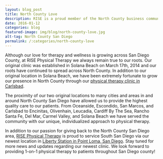 ```yaml
---
layout: blog_post
title: North County Love
description: RISE is a proud member of the North County business community. We provide physical therapy in Solana Beach, Carlsbad, and Point Loma.
date: 2016-01-12
categories: blog
featured-image: img/blog/north-county-love.jpg
alt-tag: North County San Diego
permalink: /:categories/north-county-love
---
```


Although our love for therapy and wellness is growing across San Diego County, at RISE Physical Therapy we always remain true to our roots. Our original clinic was established in Solana Beach on March 17th, 2014 and our roots have continued to spread across North County. In addition to our original location in Solana Beach, we have been extremely fortunate to grow our presence in North County through our [physical therapy clinic in Carlsbad](http://localhost:4000/locations/carlsbad-physical-therapy).

The proximity of our two original locations to many cities and areas in and around North County San Diego have allowed us to provide the highest quality care to our patients. From Oceanside, Escondido, San Marcos, and Carlsbad to Encinitas, Olivenhain, Leucadia, Cardiff By The Sea, Rancho Santa Fe, Del Mar, Carmel Valley, and Solana Beach we have served the community with our unique, individualized approach to physical therapy.

In addition to our passion for giving back to the North County San Diego area, [RISE Physical Therapy](/) is proud to service South San Diego via our newest location in [Liberty Station in Point Loma, San Diego](http://localhost:4000/locations/point-loma-physical-therapy). Stay tuned for more news and updates regarding our newest clinic. We look forward to providing 1-on-1 physical therapy to patients throughout San Diego county!
